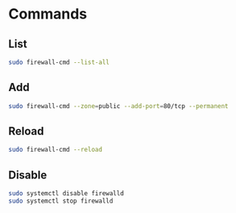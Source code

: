 # Commands

## List

```sh
sudo firewall-cmd --list-all
```

## Add

```sh
sudo firewall-cmd --zone=public --add-port=80/tcp --permanent
```

## Reload

```sh
sudo firewall-cmd --reload
```

## Disable

```sh
sudo systemctl disable firewalld
sudo systemctl stop firewalld
```
